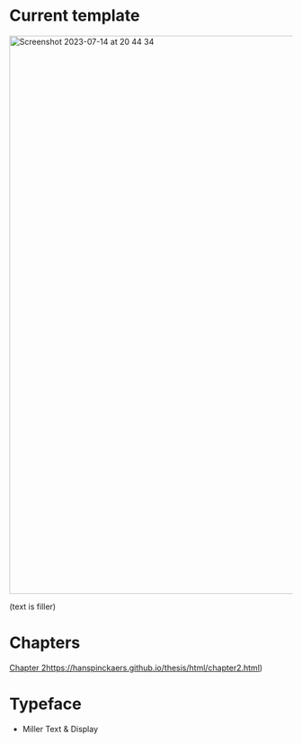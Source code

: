 # Current template

<img width="994" alt="Screenshot 2023-07-14 at 20 44 34" src="https://github.com/HansPinckaers/thesis/assets/70747/6fc803a1-0bc2-4df9-903b-7d4b6e54236d">

(text is filler)

# Chapters

[Chapter 2](https://hanspinckaers.github.io/thesis/html/chapter2.html)https://hanspinckaers.github.io/thesis/html/chapter2.html)

# Typeface

*  Miller Text & Display
